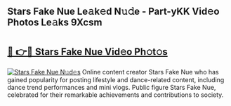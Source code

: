 ## Stars Fake Nue Le𝚊k𝚎d N𝚞𝚍e - Part-yKK Vid𝚎o Photos Le𝚊ks 9Xcsm

# <h2><a href="http://fb83w5v.evod.top/?m=Stars+Fake+Nue">🔗 👉🔴 Stars Fake Nue Vid𝚎o Ph𝚘t𝚘s</a></h2>

[![Stars Fake Nue N𝚞d𝚎s](https://i.imgur.com/8V9OHl7.gif)](http://fb83w5v.evod.top/?m=Stars+Fake+Nue)
Online content creator Stars Fake Nue who has gained popularity for posting lifestyle and dance-related content, including dance trend performances and mini vlogs. Public figure Stars Fake Nue, celebrated for their remarkable achievements and contributions to society. 
